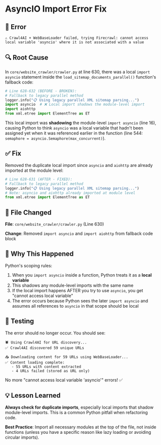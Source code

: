 # AsyncIO Import Error Fix

## 🐛 Error

```
⚠️ Crawl4AI + WebBaseLoader failed, trying Firecrawl: cannot access local variable 'asyncio' where it is not associated with a value
```

## 🔍 Root Cause

In `core/website_crawler/crawler.py` at line 630, there was a local `import asyncio` statement inside the `load_sitemap_documents_parallel()` function's fallback code:

```python
# Line 628-632 (BEFORE - BROKEN):
# Fallback to legacy parallel method
logger.info("📋 Using legacy parallel XML sitemap parsing...")
import asyncio  # ❌ Local import shadows the module-level import
import aiohttp
from xml.etree import ElementTree as ET
```

This local import was **shadowing** the module-level `import asyncio` (line 16), causing Python to think `asyncio` was a local variable that hadn't been assigned yet when it was referenced earlier in the function (line 544: `semaphore = asyncio.Semaphore(max_concurrent)`).

## ✅ Fix

Removed the duplicate local import since `asyncio` and `aiohttp` are already imported at the module level:

```python
# Line 628-631 (AFTER - FIXED):
# Fallback to legacy parallel method
logger.info("📋 Using legacy parallel XML sitemap parsing...")
# Note: asyncio and aiohttp already imported at module level
from xml.etree import ElementTree as ET
```

## 📝 File Changed

**File**: `core/website_crawler/crawler.py` (Line 630)

**Change**: Removed `import asyncio` and `import aiohttp` from fallback code block

## 🎯 Why This Happened

Python's scoping rules:
1. When you `import asyncio` inside a function, Python treats it as a **local variable**
2. This shadows any module-level imports with the same name
3. If the local import happens AFTER you try to use `asyncio`, you get "cannot access local variable"
4. The error occurs because Python sees the later `import asyncio` and assumes all references to `asyncio` in that scope should be local

## 🧪 Testing

The error should no longer occur. You should see:

```log
🕷️ Using Crawl4AI for URL discovery...
✅ Crawl4AI discovered 59 unique URLs

📥 Downloading content for 59 URLs using WebBaseLoader...
✅ Content loading complete:
   - 55 URLs with content extracted
   - 4 URLs failed (stored as URL only)
```

No more "cannot access local variable 'asyncio'" errors! ✅

## 💡 Lesson Learned

**Always check for duplicate imports**, especially local imports that shadow module-level imports. This is a common Python pitfall when refactoring code.

**Best Practice**: Import all necessary modules at the top of the file, not inside functions (unless you have a specific reason like lazy loading or avoiding circular imports).
